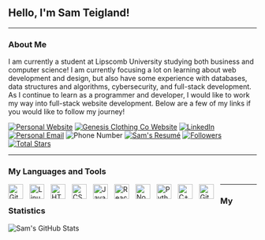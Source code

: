 ## Hello, I'm Sam Teigland!

---

### About Me

I am currently a student at Lipscomb University studying both business and computer science!  I am currently focusing a lot on learning about web development and design, but also have some experience with databases, data structures and algorithms, cybersecurity, and full-stack development.  As I continue to learn as a programmer and developer, I would like to work my way into full-stack website development.  Below are a few of my links if you would like to follow my journey!

<p align="left">
         <a href="https://samuelteigland.com/">
                  <img alt="Personal Website" title="Check out my personal website!" src="https://custom-icon-badges.demolab.com/badge/-My_Personal_Website-red?style=for-the-badge&logo=workflow&logoColor=white"/></a>
         <a href="https://genesisclothingco.com/">
                  <img alt="Genesis Clothing Co Website" title="Check out my business website!" src="https://custom-icon-badges.demolab.com/badge/-Genesis_Clothing_Co_Website-white?style=for-the-badge&logo=workflow&logoColor=black"/></a>
         <a href="https://linkedin.com/in/samuel-teigland">
                  <img alt="LinkedIn" title="Check out my LinkedIn!" src="https://custom-icon-badges.demolab.com/badge/-LinkedIn-blue?style=for-the-badge&logo=comment-discussion&logoColor=white"/></a>
         <a href="https://samuelteigland@gmail.com">
                  <img alt="Personal Email" title="Here's my email!" src="https://custom-icon-badges.demolab.com/badge/-samuelteigland@gmail.com-rgb(64, 92, 255)?style=for-the-badge&logo=mention&logoColor=white"/></a>
         <img alt="Phone Number" title="Here's my phone number!" src="https://custom-icon-badges.demolab.com/badge/-443--406--0037-rgb(255, 150, 64)?style=for-the-badge&logo=phone&logoColor=white"/>
         <a href="https://github.com/SamuelTeigland/SamuelTeigland/blob/main/SamuelTeiglandResumeFnl.pdf">
                  <img alt="Sam's Resumé" title="Here's my resumé!" src="https://custom-icon-badges.demolab.com/badge/-Download_Resumé-rgb(208, 107, 255)?style=for-the-badge&logo=download&logoColor=white"/></a>
         <a href="https://github.com/SamuelTeigland?tab=followers">
                  <img alt="Followers" title="Follow me on Github" src="https://custom-icon-badges.demolab.com/github/followers/SamuelTeigland?color=rgb(46, 130, 179)&labelColor=rgb(46, 130, 179)&style=for-the-badge&logo=person-add&label=Follow&logoColor=white"/></a>
         <a href="https://github.com/SamuelTeigland?tab=repositories&sort=stargazers">
                  <img alt="Total Stars" title="Total stars on GitHub" src="https://custom-icon-badges.demolab.com/github/stars/SamuelTeigland?color=55960c&style=for-the-badge&labelColor=488207&logo=star"/></a>
</p>

---

### My Languages and Tools

<img align="left" alt="Git" width="30px" style="padding-right:10px;" src="https://cdn.jsdelivr.net/gh/devicons/devicon/icons/git/git-original.svg" />
<img align="left" alt="Linux" width="30px" style="padding-right:10px;" src="https://cdn.jsdelivr.net/gh/devicons/devicon/icons/linux/linux-original.svg" />
<img align="left" alt="HTML" width="30px" style="padding-right:10px;" src="https://cdn.jsdelivr.net/gh/devicons/devicon/icons/html5/html5-plain.svg" />
<img align="left" alt="CSS" width="30px" style="padding-right:10px;" src="https://cdn.jsdelivr.net/gh/devicons/devicon/icons/css3/css3-plain.svg" />
<img align="left" alt="JavaScript" width="30px" style="padding-right:10px;" src="https://cdn.jsdelivr.net/gh/devicons/devicon/icons/javascript/javascript-plain.svg" />
<img align="left" alt="React" width="30px" style="padding-right:10px;" src="https://cdn.jsdelivr.net/gh/devicons/devicon/icons/react/react-original.svg" />
<img align="left" alt="NodeJS" width="30px" style="padding-right:10px;" src="https://cdn.jsdelivr.net/gh/devicons/devicon/icons/nodejs/nodejs-original.svg" />
<img align="left" alt="Python" width="30px" style="padding-right:10px;" src="https://cdn.jsdelivr.net/gh/devicons/devicon/icons/python/python-plain.svg" />
<img align="left" alt="C++" width="30px" style="padding-right:10px;" src="https://cdn.jsdelivr.net/gh/devicons/devicon/icons/cplusplus/cplusplus-line.svg" />
<img align="left" alt="GitHub" width="30px" style="padding-right:10px;" src="https://cdn.jsdelivr.net/gh/devicons/devicon/icons/github/github-original.svg" />

---

### My Statistics

![Sam's GitHub Stats](https://github-readme-stats.vercel.app/api?username=samuelteigland&show_icons=true&theme=onedark)
